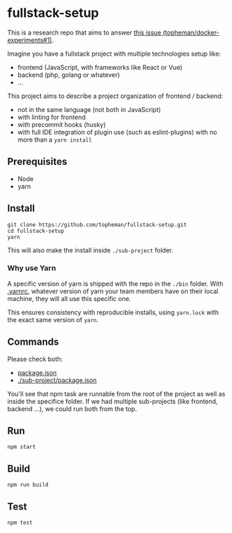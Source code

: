 # fullstack-setup

This is a research repo that aims to answer [this issue (topheman/docker-experiments#1)](https://github.com/topheman/docker-experiments/issues/1).

Imagine you have a fullstack project with multiple technologies setup like:

- frontend (JavaScript, with frameworks like React or Vue)
- backend (php, golang or whatever)
- ...

This project aims to describe a project organization of frontend / backend:

- not in the same language (not both in JavaScript)
- with linting for frontend
- with precommit hooks (husky)
- with full IDE integration of plugin use (such as eslint-plugins) with no more than a `yarn install`

## Prerequisites

- Node
- yarn

## Install

```shell
git clone https://github.com/topheman/fullstack-setup.git
cd fullstack-setup
yarn
```

This will also make the install inside `./sub-project` folder.

### Why use Yarn

A specific version of yarn is shipped with the repo in the `./bin` folder. With [.yarnrc](.yarnrc), whatever version of yarn your team members have on their local machine, they will all use this specific one.

This ensures consistency with reproducible installs, using `yarn.lock` with the exact same version of `yarn`.

## Commands

Please check both:

- [package.json](./package.json)
- [./sub-project/package.json](./sub-project/package.json)

You'll see that npm task are runnable from the root of the project as well as inside the specifice folder. If we had multiple sub-projects (like frontend, backend ...), we could run both from the top.

## Run

```shell
npm start
```

## Build

```shell
npm run build
```

## Test

```shell
npm test
```
